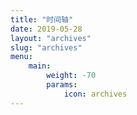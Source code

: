 ```yaml
---
title: "时间轴"
date: 2019-05-28
layout: "archives"
slug: "archives"
menu:
    main:
        weight: -70
        params: 
            icon: archives
---
```

